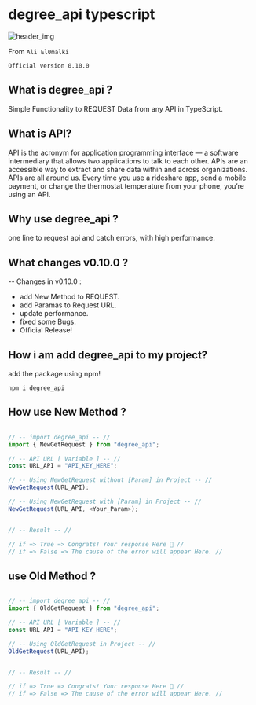 # degree_api typescript
<img
  src="https://drive.google.com/file/d/13asKQ8iGJcgQ7PzWIPU4xsqfy1y2t8fF/view"
  alt="header_img"
  title="header_img">

From ```Ali El0malki```

```
Official version 0.10.0 
```

## What is degree_api ?
Simple Functionality to REQUEST Data from any API in TypeScript.

## What is API?
API is the acronym for application programming interface — a software intermediary that allows two applications to talk to each other.
APIs are an accessible way to extract and share data within and across organizations.
APIs are all around us. 
Every time you use a rideshare app, send a mobile payment, or change the thermostat temperature from your phone, you’re using an API.

## Why use degree_api ?
one line to request api and catch errors, 
with high performance.

## What changes v0.10.0 ?
-- Changes in v0.10.0 :
- add New Method to REQUEST.
- add Paramas to Request URL.
- update performance.
- fixed some Bugs.
- Official Release!

## How i am add degree_api to my project?
add the package using npm!

```nodejs
npm i degree_api
```

## How use New Method ?

```typescript

// -- import degree_api -- //
import { NewGetRequest } from "degree_api";

// -- API URL [ Variable ] -- //
const URL_API = "API_KEY_HERE";

// -- Using NewGetRequest without [Param] in Project -- //
NewGetRequest(URL_API);

// -- Using NewGetRequest with [Param] in Project -- //
NewGetRequest(URL_API, <Your_Param>);


// -- Result -- //

// if => True => Congrats! Your response Here 👏 //
// if => False => The cause of the error will appear Here. //

```

## use Old Method ?

```typescript

// -- import degree_api -- //
import { OldGetRequest } from "degree_api";

// -- API URL [ Variable ] -- //
const URL_API = "API_KEY_HERE";

// -- Using OldGetRequest in Project -- //
OldGetRequest(URL_API);


// -- Result -- //

// if => True => Congrats! Your response Here 👏 //
// if => False => The cause of the error will appear Here. //

```
